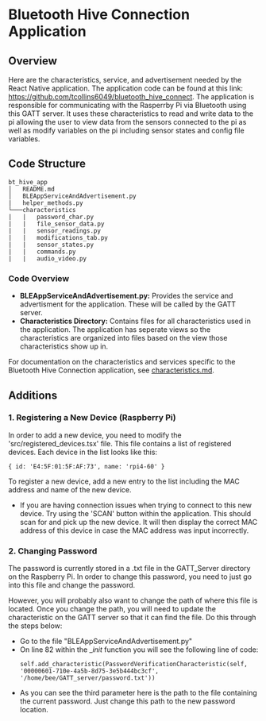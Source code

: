 # Bluetooth Hive Connection Application

## Overview
Here are the characteristics, service, and advertisement needed by the React Native application. The application code can be found at this link: https://github.com/tcollins6049/bluetooth_hive_connect. The application is responsible for communicating with the Rasperrby Pi via Bluetooth using this GATT server. It uses these characteristics to read and write data to the pi allowing the user to view data from the sensors connected to the pi as well as modify variables on the pi including sensor states and config file variables.

## Code Structure
```
bt_hive_app
│   README.md  
│   BLEAppServiceAndAdvertisement.py
|   helper_methods.py
└───characteristics
|   |   password_char.py
|   |   file_sensor_data.py
|   |   sensor_readings.py
|   |   modifications_tab.py
|   |   sensor_states.py
|   |   commands.py
|   |   audio_video.py  

```
### Code Overview
- **BLEAppServiceAndAdvertisement.py:** Provides the service and advertisment for the application. These will be called by the GATT server.
- **Characteristics Directory:** Contains files for all characteristics used in the application. The application has seperate views so the characteristics are organized into files based on the view those characteristics show up in.

For documentation on the characteristics and services specific to the Bluetooth Hive Connection application, see [characteristics.md](docs/characteristics.md).

## Additions
### 1. Registering a New Device (Raspberry Pi)
In order to add a new device, you need to modify the 'src/registered_devices.tsx' file. This file contains a list of registered devices. Each device in the list looks like this:
```
{ id: 'E4:5F:01:5F:AF:73', name: 'rpi4-60' }
```
To register a new device, add a new entry to the list including the MAC address and name of the new device.

- If you are having connection issues when trying to connect to this new device. Try using the 'SCAN' button within the application. This should scan for and pick up the new device. It will then display the correct MAC address of this device in case the MAC address was input incorrectly.

### 2. Changing Password
The password is currently stored in a .txt file in the GATT_Server directory on the Raspberry Pi. In order to change this password, you need to just go into this file and change the password.

However, you will probably also want to change the path of where this file is located. Once you change the path, you will need to update the characteristic on the GATT server so that it can find the file. Do this through the steps below:
- Go to the file "BLEAppServiceAndAdvertisement.py"
- On line 82 within the  __init_ function you will see the following line of code:
  ```
  self.add_characteristic(PasswordVerificationCharacteristic(self, '00000601-710e-4a5b-8d75-3e5b444bc3cf', '/home/bee/GATT_server/password.txt'))
  ```
- As you can see the third parameter here is the path to the file containing the current password. Just change this path to the new password location.
